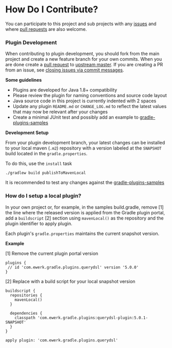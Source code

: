 # How Do I Contribute?

You can participate to this project and sub projects with any [issues](https://github.com/ewerk/querydsl-plugin/issues) 
and where [pull requests](https://github.com/ewerk/querydsl-plugin/pulls) are also welcome.

### Plugin Development

When contributing to plugin development, you should fork from the main project and create a new 
feature branch for your own commits. When you are done create a 
[pull request](https://help.github.com/articles/using-pull-requests/) to 
[upstream master](https://github.com/ewerk/gradle-plugins/tree/master).
If you are creating a PR from an issue, see [closing issues via commit messages](https://help.github.com/articles/closing-issues-via-commit-messages/).

 **Some guidelines**
* Plugins are developed for Java 1.8+ compatibility
* Please review the plugin for naming conventions and source code layout
* Java source code in this project is currently indented with 2 spaces
* Update any plugin `README.md` or `CHANGE_LOG.md` to reflect the latest values that may now be relevant after your changes
* Create a minimal JUnit test and possibly add an example to [gradle-plugins-samples](https://github.com/ewerk/gradle-plugins-samples)

**Development Setup**

From your plugin development branch, your latest changes can be installed to your local maven (`.m2`) 
repository with a version labeled at the `SNAPSHOT` build located in the `gradle.properties`.

To do this, use the `install` task
```
./gradlew build publishToMavenLocal
```

It is recommended to test any changes against the [gradle-plugins-samples](https://github.com/ewerk/gradle-plugins-samples)

### How do I setup a local plugin?

In your own project or, for example, in the samples build.gradle, remove [1] the line where the 
released version is applied from the Gradle plugin portal, add a `buildscript` [2] section 
using `mavenLocal()` as the repository and the plugin identifier to apply plugin.

Each plugin's `gradle.properties` maintains the current snapshot version.

**Example**

[1] Remove the current plugin portal version
```
plugins {
 // id 'com.ewerk.gradle.plugins.querydsl' version '5.0.0'
}
```
[2] Replace with a build script for your local snapshot version
```
buildscript {
  repositories {
    mavenLocal()
  }

  dependencies {
    classpath 'com.ewerk.gradle.plugins:querydsl-plugin:5.0.1-SNAPSHOT'
  }
}

apply plugin: 'com.ewerk.gradle.plugins.querydsl'
```
